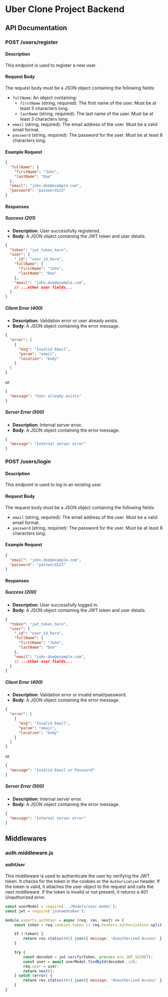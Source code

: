 # Uber Clone Project Backend

## API Documentation

### POST /users/register

#### Description
This endpoint is used to register a new user.

#### Request Body
The request body must be a JSON object containing the following fields:
- `fullName`: An object containing:
  - `firstName` (string, required): The first name of the user. Must be at least 3 characters long.
  - `lastName` (string, required): The last name of the user. Must be at least 3 characters long.
- `email` (string, required): The email address of the user. Must be a valid email format.
- `password` (string, required): The password for the user. Must be at least 8 characters long.

#### Example Request
```json
{
  "fullName": {
    "firstName": "John",
    "lastName": "Doe"
  },
  "email": "john.doe@example.com",
  "password": "password123"
}
```

#### Responses

##### Success (201)
- **Description**: User successfully registered.
- **Body**: A JSON object containing the JWT token and user details.
```json
{
  "token": "jwt_token_here",
  "user": {
    "_id": "user_id_here",
    "fullName": {
      "firstName": "John",
      "lastName": "Doe"
    },
    "email": "john.doe@example.com",
    // ...other user fields...
  }
}
```

##### Client Error (400)
- **Description**: Validation error or user already exists.
- **Body**: A JSON object containing the error message.
```json
{
  "error": [
    {
      "msg": "Invalid Email",
      "param": "email",
      "location": "body"
    }
  ]
}
```
or
```json
{
  "message": "User already exists"
}
```

##### Server Error (500)
- **Description**: Internal server error.
- **Body**: A JSON object containing the error message.
```json
{
  "message": "Internal server error"
}
```

### POST /users/login

#### Description
This endpoint is used to log in an existing user.

#### Request Body
The request body must be a JSON object containing the following fields:
- `email` (string, required): The email address of the user. Must be a valid email format.
- `password` (string, required): The password for the user. Must be at least 8 characters long.

#### Example Request
```json
{
  "email": "john.doe@example.com",
  "password": "password123"
}
```

#### Responses

##### Success (200)
- **Description**: User successfully logged in.
- **Body**: A JSON object containing the JWT token and user details.
```json
{
  "token": "jwt_token_here",
  "user": {
    "_id": "user_id_here",
    "fullName": {
      "firstName": "John",
      "lastName": "Doe"
    },
    "email": "john.doe@example.com",
    // ...other user fields...
  }
}
```

##### Client Error (400)
- **Description**: Validation error or invalid email/password.
- **Body**: A JSON object containing the error message.
```json
{
  "error": [
    {
      "msg": "Invalid Email",
      "param": "email",
      "location": "body"
    }
  ]
}
```
or
```json
{
  "message": "Invalid Email or Password"
}
```

##### Server Error (500)
- **Description**: Internal server error.
- **Body**: A JSON object containing the error message.
```json
{
  "message": "Internal server error"
}
```

## Middlewares

### auth.middleware.js

#### authUser
This middleware is used to authenticate the user by verifying the JWT token. It checks for the token in the cookies or the `Authorization` header. If the token is valid, it attaches the user object to the request and calls the next middleware. If the token is invalid or not present, it returns a 401 Unauthorized error.

```javascript
const userModel = require('../Models/user.model');
const jwt = require('jsonwebtoken');

module.exports.authUser = async (req, res, next) => {
    const token = req.cookies.token || req.headers.authorization.split(' ')[1];

    if (!token) {
        return res.status(401).json({ message: 'Unauthorized Access' });
    }

    try {
        const decoded = jwt.verify(token, process.env.JWT_SECRET);
        const user = await userModel.findById(decoded._id);  
        req.user = user;
        return next();
    } catch (error) {
        return res.status(401).json({ message: 'Unauthorized Access' });
    }
}
```
